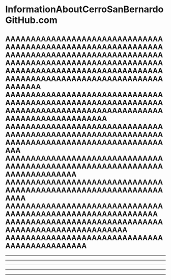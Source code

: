 # InformationAboutCerroSanBernardoGitHub.com
AAAAAAAAAAAAAAAAAAAAAAAAAAAAAAAAAAAAAAAAAAAAAAAAAAAAAAAAAAAAAAAAAAAAAAAAAAAAAAAAAAAAAAAAAAAAAAAAAAAAAAAAAAAAAAAAAAAAAAAAAAAAAAAAAAAAAAAAAAAAAAAAAAAAAAAAAAAAAAAAAAAAAAAAAAAAAAAAAAAAAAAAAAAAAAAAA
AAAAAAAAAAAAAAAAAAAAAAAAAAAAAAAAAAAAAAAAAAAAAAAAAAAAAAAAAAAAAAAAAAAAAAAAAAAAAAAAAAAAAAAAAAAAAAAAAAAAAAAAAAAAAAAAA
AAAAAAAAAAAAAAAAAAAAAAAAAAAAAAAAAAAAAAAAAAAAAAAAAAAAAAAAAAAAAAAAAAAAAAAAAAAAAAAAAAAAAAAAAAAAAAAA
AAAAAAAAAAAAAAAAAAAAAAAAAAAAAAAAAAAAAAAAAAAAAAAAAAAAAAAAAAAAAAAAAAAAAAAAAAAA
AAAAAAAAAAAAAAAAAAAAAAAAAAAAAAAAAAAAAAAAAAAAAAAAAAAAAAAAAAAAAAAAAA
AAAAAAAAAAAAAAAAAAAAAAAAAAAAAAAAAAAAAAAAAAAAAAAAAAAAAAAAAAAAA
AAAAAAAAAAAAAAAAAAAAAAAAAAAAAAAAAAAAAAAAAAAAAAAAAAAAAAA
AAAAAAAAAAAAAAAAAAAAAAAAAAAAAAAAAAAAAAAAAAAAAAA
---------------------------------------------------------------------------------------------------------------------------------------------------------------------
-------------------------------------------------                                                     ---------------------------------------------------------------
-------------------------------------------------
-------------------------------------------
-----------------------------------
-----------------------------
